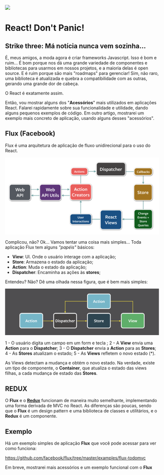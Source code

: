 ![](../react.png)
# React! Don't Panic!

## Strike three: Má notícia nunca vem sozinha...

É, meus amigos, a moda agora é criar frameworks Javascript. Isso é bom e ruim... É bom porque nos dá uma grande variedade de componentes e bibliotecas para usarmos em nossos projetos, e a maioria delas é open source. E é ruim porque são mais "roadmaps" para gerenciar! Sim, não raro, uma biblioteca é atualizada e quebra a compatibilidade com as outras, gerando uma grande dor de cabeça.

O React é exatamente assim. 

Então, vou mostrar alguns dos "**Acessórios**" mais utilizados em aplicações React. Falarei rapidamente sobre sua funcionalidade e utilidade, dando alguns pequenos exemplos de código. Em outro artigo, mostrarei um exemplo mais concreto de aplicação, usando alguns desses "acessórios".

## Flux (Facebook)

Flux é uma arquitetura de aplicação de fluxo unidirecional para o uso do React.

![](./flux-diagram-white-background.png)

Complicou, não? Ok... Vamos tentar uma coisa mais simples... Toda aplicação Flux tem alguns *"papéis"* básicos: 
- **View**: UI. Onde o usuário interage com a aplicação;
- **Store**: Armazena o estado da aplicação;
- **Action**: Muda o estado da aplicação;
- **Dispatcher**: Encaminha as ações às **stores**;

Entendeu? Não? Dê uma olhada nessa figura, que é bem mais simples: 

![](./flux-simple-f8-diagram-with-client-action-1300w.png)

1 - O usuário digita um campo em um form e tecla <ENTER>;
2 - A **View** envia uma **Action** para o **Dispatcher**;
3 - O **Dispatcher** envia a **Action** para as **Stores**;
4 - As **Stores** atualizam o estado;
5 - As **Views** refletem o novo estado (*).

As Views detectam a mudança e obtém o novo estado. Na verdade, existe um tipo de componente, o **Container**, que atualiza o estado das views filhas, a cada mudança de estado das **Stores**.

## REDUX

O **Flux** e o [**Redux**](https://redux.js.org) funcionam de maneira muito semelhante, implementando uma forma derivada de MVC no React. As diferenças são poucas, sendo que o **Flux** é um design pattern e uma biblioteca de classes e utilitários, e o **Redux** é um componente.

## Exemplo

Há um exemplo simples de aplicação **Flux** que você pode acessar para ver como funciona: 

https://github.com/facebook/flux/tree/master/examples/flux-todomvc

Em breve, mostrarei mais acessórios e um exemplo funcional com o **Flux**
